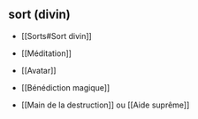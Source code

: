 ## sort (divin)

-   [[Sorts#Sort divin]]
    
-   [[Méditation]]
    
-   [[Avatar]]
    
-   [[Bénédiction magique]]

-  [[Main de la destruction]] ou [[Aide suprême]]
